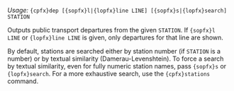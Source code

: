 *Usage:* `{cpfx}dep [{sopfx}l|{lopfx}line LINE] [{sopfx}s|{lopfx}search] STATION`

Outputs public transport departures from the given `STATION`. If `{sopfx}l LINE` or `{lopfx}line LINE` is given, only departures for that line are shown.

By default, stations are searched either by station number (if `STATION` is a number) or by textual similarity (Damerau-Levenshtein). To force a search by textual similarity, even for fully numeric station names, pass `{sopfx}s` or `{lopfx}search`. For a more exhaustive search, use the `{cpfx}stations` command.
